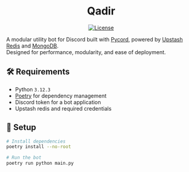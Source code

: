 <h1 align="center">
    Qadir
</h1>

<p align="center">
    <a href="https://github.com/iamwookie/qadir-bot/blob/main/LICENSE">
        <img alt="License" src="https://img.shields.io/github/license/iamwookie/qadir-bot" />
    </a>
</p>

A modular utility bot for Discord built with [Pycord](https://docs.pycord.dev/), powered by [Upstash Redis](https://upstash.com/) and [MongoDB](https://www.mongodb.com/).  
Designed for performance, modularity, and ease of deployment.

## 🛠 Requirements

-   Python `3.12.3`
-   [Poetry](https://python-poetry.org/) for dependency management
-   Discord token for a bot application
-   Upstash redis and required credentials

## 🚀 Setup

```bash
# Install dependencies
poetry install --no-root

# Run the bot
poetry run python main.py
```
